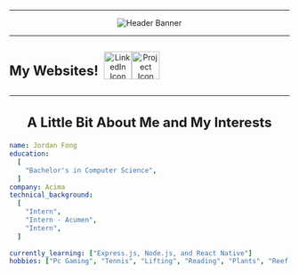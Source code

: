 <hr />

<div align="center">
  <img
    src="https://capsule-render.vercel.app/api?type=venom&color=gradient&height=300&section=header&text=Hey%20there%20👋&fontSize=90"
    alt="Header Banner"
  />
</div>

<hr />

<div align="center" style="display: flex; align-items: center;">
  <h1 style="font-size: 24px; margin-right: 10px;">My Websites!</h1>
  <a href="https://www.linkedin.com/in/jordan-fong-75b286219/" target="_blank" rel="noopener noreferrer">
    <img
      height="50"
      src="https://github.com/user-attachments/assets/1952fe5a-a098-42ee-9158-8599b1a43983"
      alt="LinkedIn Icon"
      style="border: none; outline: none;"
    />
  </a>
  <a href="https://tennis-mern.vercel.app/">
    <img
      height="50"
      src="https://github.com/user-attachments/assets/7e27ea6e-5563-4b17-bddd-5670bf157de8"
      alt="Project Icon"
      style="border: none; outline: none;"
    />
  </a>
</div>


<hr />

<div align="center">
  <h2 style="font-size: 24px;">A Little Bit About Me and My Interests</h2>
</div>

```yaml
name: Jordan Fong
education:
  [
    "Bachelor's in Computer Science",
  ]
company: Acima
technical_background:
  [
    "Intern",
    "Intern - Acumen",
    "Intern",
  ]
  
currently_learning: ["Express.js, Node.js, and React Native"]
hobbies: ["Pc Gaming", "Tennis", "Lifting", "Reading", "Plants", "Reef Tanks"]
```


<!--
**21jfong/21jfong** is a ✨ _special_ ✨ repository because its `README.md` (this file) appears on your GitHub profile.

Here are some ideas to get you started:

- 🔭 I’m currently working on ...
- 🌱 I’m currently learning ...
- 👯 I’m looking to collaborate on ...
- 🤔 I’m looking for help with ...
- 💬 Ask me about ...
- 📫 How to reach me: ...
- 😄 Pronouns: ...
- ⚡ Fun fact: ...
-->
